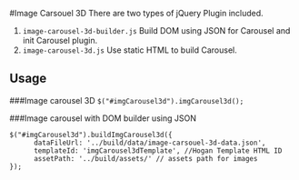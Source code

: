 #Image Carsouel 3D
There are two types of jQuery Plugin included.

1. `image-carousel-3d-builder.js` Build DOM  using JSON for Carousel and init Carousel plugin.
2. `image-carousel-3d.js` Use static HTML to build Carousel.

## Usage

###Image carousel 3D
`$("#imgCarousel3d").imgCarousel3d();`

###Image carousel with DOM builder using JSON
```
$("#imgCarousel3d").buildImgCarousel3d({
      dataFileUrl: '../build/data/image-carsouel-3d-data.json', 
      templateId: 'imgCarousel3dTemplate', //Hogan Template HTML ID
      assetPath: '../build/assets/' // assets path for images
});
```
